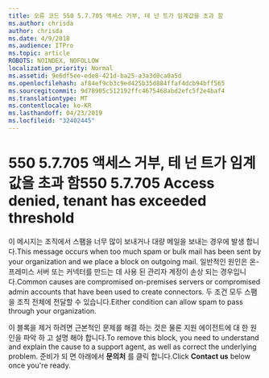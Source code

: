 ```yaml
---
title: 오류 코드 550 5.7.705 액세스 거부, 테 넌 트가 임계값을 초과 함
ms.author: chrisda
author: chrisda
ms.date: 4/9/2018
ms.audience: ITPro
ms.topic: article
ROBOTS: NOINDEX, NOFOLLOW
localization_priority: Normal
ms.assetid: 9e6df5ee-ede8-421d-ba25-a3a3d0ca0a5d
ms.openlocfilehash: af84ef9cb3c9ed425b35d884ffaf4dcb94bff565
ms.sourcegitcommit: 9d78905c512192ffc4675468abd2efc5f2e4baf4
ms.translationtype: MT
ms.contentlocale: ko-KR
ms.lasthandoff: 04/23/2019
ms.locfileid: "32402445"
---
```

# <a name="550-57705-access-denied-tenant-has-exceeded-threshold"></a><span data-ttu-id="40d44-102">550 5.7.705 액세스 거부, 테 넌 트가 임계값을 초과 함</span><span class="sxs-lookup"><span data-stu-id="40d44-102">550 5.7.705 Access denied, tenant has exceeded threshold</span></span>

<span data-ttu-id="40d44-103">이 메시지는 조직에서 스팸을 너무 많이 보내거나 대량 메일을 보내는 경우에 발생 합니다.</span><span class="sxs-lookup"><span data-stu-id="40d44-103">This message occurs when too much spam or bulk mail has been sent by your organization and we place a block on outgoing mail.</span></span>
<span data-ttu-id="40d44-104">일반적인 원인은 온-프레미스 서버 또는 커넥터를 만드는 데 사용 된 관리자 계정이 손상 되는 경우입니다.</span><span class="sxs-lookup"><span data-stu-id="40d44-104">Common causes are compromised on-premises servers or compromised admin accounts that have been used to create connectors.</span></span> <span data-ttu-id="40d44-105">두 조건 모두 스팸을 조직 전체에 전달할 수 있습니다.</span><span class="sxs-lookup"><span data-stu-id="40d44-105">Either condition can allow spam to pass through your organization.</span></span>

<span data-ttu-id="40d44-106">이 블록을 제거 하려면 근본적인 문제를 해결 하는 것은 물론 지원 에이전트에 대 한 원인을 파악 하 고 설명 해야 합니다.</span><span class="sxs-lookup"><span data-stu-id="40d44-106">To remove this block, you need to understand and explain the cause to a support agent, as well as correct the underlying problem.</span></span>
<span data-ttu-id="40d44-107">준비가 되 면 아래에서 **문의처** 를 클릭 합니다.</span><span class="sxs-lookup"><span data-stu-id="40d44-107">Click **Contact us** below once you're ready.</span></span>
